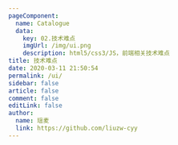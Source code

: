 ```yaml
---
pageComponent:
  name: Catalogue
  data:
    key: 02.技术难点
    imgUrl: /img/ui.png
    description: html5/css3/JS，前端相关技术难点
title: 技术难点
date: 2020-03-11 21:50:54
permalink: /ui/
sidebar: false
article: false
comment: false
editLink: false
author:
  name: 瑶麦
  link: https://github.com/liuzw-cyy
---
```

